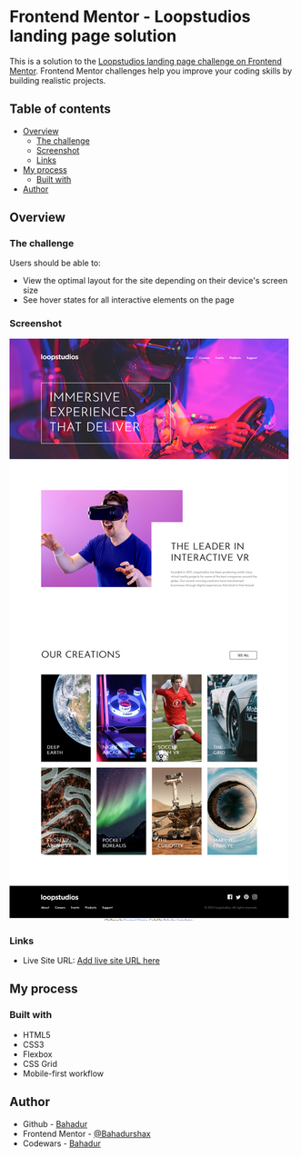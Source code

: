 # Frontend Mentor - Loopstudios landing page solution

This is a solution to the [Loopstudios landing page challenge on Frontend Mentor](https://www.frontendmentor.io/challenges/loopstudios-landing-page-N88J5Onjw). Frontend Mentor challenges help you improve your coding skills by building realistic projects. 

## Table of contents

- [Overview](#overview)
  - [The challenge](#the-challenge)
  - [Screenshot](#screenshot)
  - [Links](#links)
- [My process](#my-process)
  - [Built with](#built-with)
- [Author](#author)


## Overview

### The challenge

Users should be able to:

- View the optimal layout for the site depending on their device's screen size
- See hover states for all interactive elements on the page

### Screenshot

![](./project-screenshot.png)

### Links

- Live Site URL: [Add live site URL here](https://your-live-site-url.com)

## My process

### Built with

- HTML5
- CSS3
- Flexbox
- CSS Grid
- Mobile-first workflow


## Author

- Github - [Bahadur](https://github.com/Bahadurshax)
- Frontend Mentor - [@Bahadurshax](https://www.frontendmentor.io/profile/Bahadurshax)
- Codewars - [Bahadur](https://www.codewars.com/users/Bahadur%20Arzimbetov)
